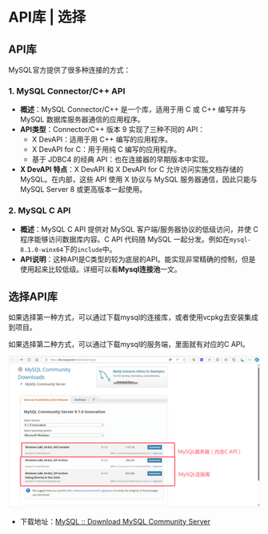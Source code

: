 # API库 | 选择

## API库

MySQL官方提供了很多种连接的方式：

### 1. MySQL Connector/C++ API
- **概述**：MySQL Connector/C++ 是一个库，适用于用 C 或 C++ 编写并与 MySQL 数据库服务器通信的应用程序。
- **API类型**：Connector/C++ 版本 9 实现了三种不同的 API：
  - X DevAPI：适用于用 C++ 编写的应用程序。
  - X DevAPI for C：用于用纯 C 编写的应用程序。
  - 基于 JDBC4 的经典 API：也在连接器的早期版本中实现。
- **X DevAPI 特点**：X DevAPI 和 X DevAPI for C 允许访问实施文档存储的 MySQL。在内部，这些 API 使用 X 协议与 MySQL 服务器通信，因此只能与 MySQL Server 8 或更高版本一起使用。

### 2. MySQL C API
- **概述**：MySQL C API 提供对 MySQL 客户端/服务器协议的低级访问，并使 C 程序能够访问数据库内容。C API 代码随 MySQL 一起分发。例如在`mysql-8.1.0-winx64`下的`include`中。
- **API说明**：这种API是C类型的较为底层的API。能实现非常精确的控制，但是使用起来比较低级。详细可以看**Mysql连接池**一文。

## 选择API库

如果选择第一种方式，可以通过下载mysql的连接库，或者使用vcpkg去安装集成到项目。

如果选择第二种方式，可以通过下载mysql的服务端，里面就有对应的C API。

![image-20241113201529789](./assets/image-20241113201529789.png)

* 下载地址：[MySQL :: Download MySQL Community Server](https://dev.mysql.com/downloads/mysql/)